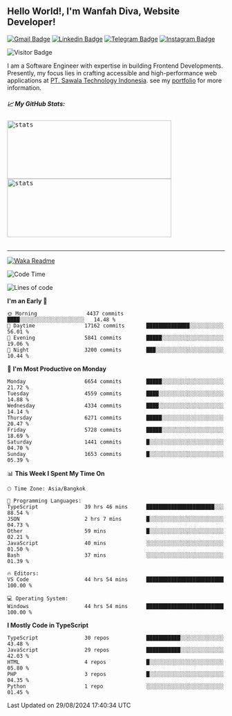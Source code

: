 ## Hello World!, I'm Wanfah Diva, Website Developer!

[![Gmail Badge](https://img.shields.io/badge/-Gmail-white?style=plastic&logo=Gmail&link=mailto:aditputrafirmansyah@gmail.com)](mailto:wanfahdivaa@gmail.com)
[![Linkedin Badge](https://img.shields.io/badge/-LinkedIn-blue?style=plastic&logo=Linkedin&link=https://www.linkedin.com/in/aditputrafirmansyah/)](https://www.linkedin.com/in/wanfahdiva/)
[![Telegram Badge](https://img.shields.io/badge/-Telegram-blue?style=plastic&logo=telegram&link=https://t.me/Adithya_13)](https://t.me/wanfahdiva)
[![Instagram Badge](https://img.shields.io/badge/-Instagram-white?style=plastic&logo=instagram&link=https://www.instagram.com/adithya_firmansyahputra/)](https://www.instagram.com/wnfhdva/)

![Visitor Badge](https://visitor-badge.laobi.icu/badge?page_id=wanfahdiva.wanfahdiva)

<p>
I am a Software Engineer with expertise in building Frontend Developments.
Presently, my focus lies in crafting accessible and high-performance web applications at  <a href="https://sawala/tech" target="_blank">PT. Sawala Technology Indonesia</a>. see my <a href="http://wanfahdiva-com.vercel.app/" target="_blank">portfolio</a> for more information.
</p>

<h5 align="left">
  
📈 **My GitHub Stats:**

</h5>

<div align="left">
<kbd>
    <img height="135em" width="380em" alt="stats" src="https://github-readme-streak-stats.herokuapp.com?user=wanfahdiva&theme=tokyonight_duo&hide_border=true&dates=27DDC9" />
</kbd>
<kbd>
    <img height="135em" width="380em" alt="stats" src="https://github-readme-activity-graph.vercel.app/graph?username=wanfahdiva&theme=react&hide_title=true"></kbd>
</div>

<br />

---

[![Waka Readme](https://github.com/wanfahdiva/wanfahdiva/actions/workflows/waka.yml/badge.svg)](https://github.com/wanfahdiva/wanfahdiva/actions/workflows/waka.yml)

<!--START_SECTION:waka-->
![Code Time](http://img.shields.io/badge/Code%20Time-982%20hrs%2019%20mins-blue)

![Lines of code](https://img.shields.io/badge/From%20Hello%20World%20I%27ve%20Written-19.5%20million%20lines%20of%20code-blue)

**I'm an Early 🐤** 

```text
🌞 Morning                4437 commits        ████░░░░░░░░░░░░░░░░░░░░░   14.48 % 
🌆 Daytime                17162 commits       ██████████████░░░░░░░░░░░   56.01 % 
🌃 Evening                5841 commits        █████░░░░░░░░░░░░░░░░░░░░   19.06 % 
🌙 Night                  3200 commits        ███░░░░░░░░░░░░░░░░░░░░░░   10.44 % 
```
📅 **I'm Most Productive on Monday** 

```text
Monday                   6654 commits        █████░░░░░░░░░░░░░░░░░░░░   21.72 % 
Tuesday                  4559 commits        ████░░░░░░░░░░░░░░░░░░░░░   14.88 % 
Wednesday                4334 commits        ████░░░░░░░░░░░░░░░░░░░░░   14.14 % 
Thursday                 6271 commits        █████░░░░░░░░░░░░░░░░░░░░   20.47 % 
Friday                   5728 commits        █████░░░░░░░░░░░░░░░░░░░░   18.69 % 
Saturday                 1441 commits        █░░░░░░░░░░░░░░░░░░░░░░░░   04.70 % 
Sunday                   1653 commits        █░░░░░░░░░░░░░░░░░░░░░░░░   05.39 % 
```


📊 **This Week I Spent My Time On** 

```text
🕑︎ Time Zone: Asia/Bangkok

💬 Programming Languages: 
TypeScript               39 hrs 46 mins      ██████████████████████░░░   88.54 % 
JSON                     2 hrs 7 mins        █░░░░░░░░░░░░░░░░░░░░░░░░   04.73 % 
Other                    59 mins             █░░░░░░░░░░░░░░░░░░░░░░░░   02.21 % 
JavaScript               40 mins             ░░░░░░░░░░░░░░░░░░░░░░░░░   01.50 % 
Bash                     37 mins             ░░░░░░░░░░░░░░░░░░░░░░░░░   01.39 % 

🔥 Editors: 
VS Code                  44 hrs 54 mins      █████████████████████████   100.00 % 

💻 Operating System: 
Windows                  44 hrs 54 mins      █████████████████████████   100.00 % 
```

**I Mostly Code in TypeScript** 

```text
TypeScript               30 repos            ███████████░░░░░░░░░░░░░░   43.48 % 
JavaScript               29 repos            ███████████░░░░░░░░░░░░░░   42.03 % 
HTML                     4 repos             █░░░░░░░░░░░░░░░░░░░░░░░░   05.80 % 
PHP                      3 repos             █░░░░░░░░░░░░░░░░░░░░░░░░   04.35 % 
Python                   1 repo              ░░░░░░░░░░░░░░░░░░░░░░░░░   01.45 % 
```




 Last Updated on 29/08/2024 17:40:34 UTC
<!--END_SECTION:waka-->
